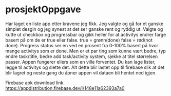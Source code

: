 # prosjektOppgave

Har laget en liste app etter kravene jeg fikk.
Jeg valgte og gå for et ganske simplet desgin og jeg synest at det ser ganske rent og ryddig ut. 
Valgte og kutte ut checkbox og progressbar og gikk heller for at activitys endrer farge basert på om de er true eller false.
true = grønn(done) false = rød(not done). Progress status ser en ved en prosent fra 0-100% basert på hvor mange activitys som er done.
Men er et par ting som kunne vært bedre, typ endre task/title, bedre add task/activity system, sjekke at titel størrelsen passer.
Appen fungerer ellers som en ville forventet. Du kan lage lister, legge til activitys og slette det. Alt dette blir lastet opp til firebase slik at det blir lagret og neste gang du åpner appen vil dataen bli hentet ned igjen. 


Firebase apk download link.
https://appdistribution.firebase.dev/i/148e11a62393a7a0
